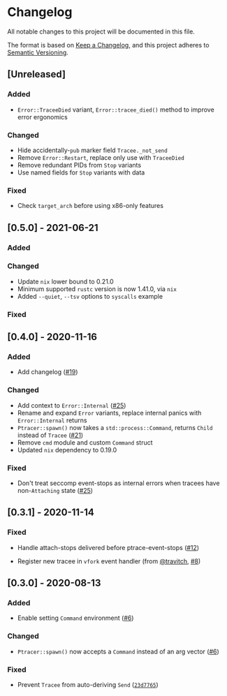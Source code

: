 # Changelog

All notable changes to this project will be documented in this file.

The format is based on [Keep a Changelog](https://keepachangelog.com/en/1.0.0/),
and this project adheres to [Semantic Versioning](https://semver.org/spec/v2.0.0.html).

## [Unreleased]

### Added

- `Error::TraceeDied` variant, `Error::tracee_died()` method to improve error ergonomics

### Changed

- Hide accidentally-`pub` marker field `Tracee._not_send`
- Remove `Error::Restart`, replace only use with `TraceeDied`
- Remove redundant PIDs from `Stop` variants
- Use named fields for `Stop` variants with data

### Fixed

- Check `target_arch` before using x86-only features

## [0.5.0] - 2021-06-21

### Added

### Changed

- Update `nix` lower bound to 0.21.0
- Minimum supported `rustc` version is now 1.41.0, via `nix`
- Added `--quiet`, `--tsv` options to `syscalls` example

### Fixed

## [0.4.0] - 2020-11-16

### Added

- Add changelog ([#19](https://github.com/ranweiler/pete/pull/19))

### Changed

- Add context to `Error::Internal` ([#25](https://github.com/ranweiler/pete/pull/25))
- Rename and expand `Error` variants, replace internal panics with `Error::Internal` returns
- `Ptracer::spawn()` now takes a `std::process::Command`, returns `Child` instead of `Tracee` ([#21](https://github.com/ranweiler/pete/pull/21))
- Remove `cmd` module and custom `Command` struct
- Updated `nix` dependency to 0.19.0

### Fixed

- Don't treat seccomp event-stops as internal errors when tracees have non-`Attaching` state ([#25](https://github.com/ranweiler/pete/pull/25))

## [0.3.1] - 2020-11-14

### Fixed

- Handle attach-stops delivered before ptrace-event-stops ([#12](https://github.com/ranweiler/pete/pull/12))

- Register new tracee in `vfork` event handler (from [@travitch](https://github.com/travitch), [#8](https://github.com/ranweiler/pete/pull/8))

## [0.3.0] - 2020-08-13

### Added

- Enable setting `Command` environment ([#6](https://github.com/ranweiler/pete/pull/6))

### Changed

- `Ptracer::spawn()` now accepts a `Command` instead of an arg vector ([#6](https://github.com/ranweiler/pete/pull/6))

### Fixed

- Prevent `Tracee` from auto-deriving `Send` ([`23d7765`](https://github.com/ranweiler/pete/commit/23d77651f4badec449109aa7c02f97e768297bcb))
